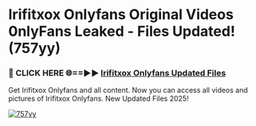 # Irifitxox Onlyfans Original Videos 0nlyFans Leaked - Files Updated! (757yy)

<h3>🔴 CLICK HERE 🌐==►► <a href="https://tinyurl.com/ehrbuxhb" rel="nofollow">Irifitxox Onlyfans Updated Files</a></h3>

Get Irifitxox Onlyfans and all content. Now you can access all videos and pictures of Irifitxox Onlyfans. New Updated Files 2025!

[![757yy](https://i.imgur.com/lVYEuWS.gif)](https://tinyurl.com/ehrbuxhb)

